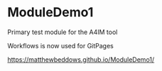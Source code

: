 # ModuleDemo1
Primary test module for the A4IM tool


Workflows is now used for GitPages

https://matthewbeddows.github.io/ModuleDemo1/
